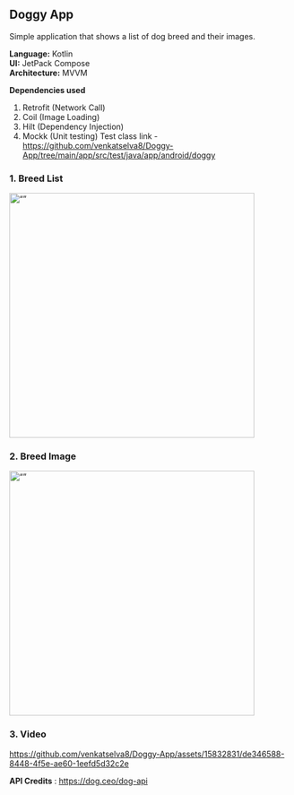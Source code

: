 ## Doggy App

Simple application that shows a list of dog breed and their images.

**Language:**  Kotlin  
**UI:** JetPack Compose  
**Architecture:** MVVM 

**Dependencies used**
1. Retrofit (Network Call)
2. Coil (Image Loading)
3. Hilt (Dependency Injection)
4. Mockk (Unit testing) 
Test class link - https://github.com/venkatselva8/Doggy-App/tree/main/app/src/test/java/app/android/doggy


### 1. Breed List 

<img width="437" alt=“” src=https://github.com/venkatselva8/Doggy-App/assets/15832831/199ddb98-892a-4351-875f-0116582f7720>

### 2. Breed Image

<img width="437" alt=“” src=https://github.com/venkatselva8/Doggy-App/assets/15832831/ebcd6d94-25e5-4ebc-87d4-2230f80b7c11>

### 3. Video

https://github.com/venkatselva8/Doggy-App/assets/15832831/de346588-8448-4f5e-ae60-1eefd5d32c2e



**API Credits** : https://dog.ceo/dog-api
